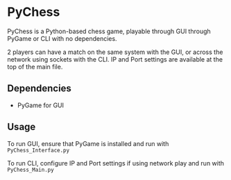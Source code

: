 # PyChess

PyChess is a Python-based chess game, playable through GUI through PyGame or CLI with no dependencies.

2 players can have a match on the same system with the GUI, or across the network using sockets with the CLI. IP and Port settings are available at the top of the main file.

## Dependencies

- PyGame for GUI

## Usage

To run GUI, ensure that PyGame is installed and run with `PyChess_Interface.py`

To run CLI, configure IP and Port settings if using network play and run with `PyChess_Main.py`
